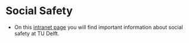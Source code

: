 # Social Safety

- On this [intranet page](https://intranet.tudelft.nl/en/group/guest/social-safety) you will find important information about social safety at TU Delft.

